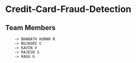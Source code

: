 # Credit-Card-Fraud-Detection
## Team Members 
~~~
    -> BHARATH KUMAR R
    -> BUJASRI C
    -> KAVIN V
    -> RAJESH S
    -> RAGU G
~~~

